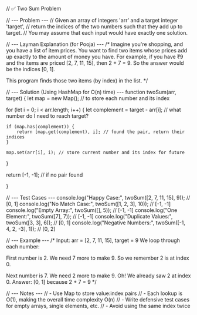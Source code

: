 // ✅ Two Sum Problem

// --- Problem --- // Given an array of integers 'arr' and a target integer 'target', // return the indices of the two numbers such that they add up to target. // You may assume that each input would have exactly one solution.

// --- Layman Explanation (for Pooja) --- /* Imagine you're shopping, and you have a list of item prices. You want to find two items whose prices add up exactly to the amount of money you have. For example, if you have ₹9 and the items are priced [2, 7, 11, 15], then 2 + 7 = 9. So the answer would be the indices [0, 1].

This program finds those two items (by index) in the list. */

// --- Solution (Using HashMap for O(n) time) --- function twoSum(arr, target) { let map = new Map(); // to store each number and its index

for (let i = 0; i < arr.length; i++) {
    let complement = target - arr[i]; // what number do I need to reach target?

    if (map.has(complement)) {
        return [map.get(complement), i]; // found the pair, return their indices
    }

    map.set(arr[i], i); // store current number and its index for future
}

return [-1, -1]; // if no pair found

}

// --- Test Cases --- console.log("Happy Case:", twoSum([2, 7, 11, 15], 9));             // [0, 1] console.log("No Match Case:", twoSum([1, 2, 3], 10));              // [-1, -1] console.log("Empty Array:", twoSum([], 5));                        // [-1, -1] console.log("One Element:", twoSum([7], 7));                       // [-1, -1] console.log("Duplicate Values:", twoSum([3, 3], 6));              // [0, 1] console.log("Negative Numbers:", twoSum([-1, 4, 2, -3], 1));       // [0, 2]

// --- Example --- /* Input: arr = [2, 7, 11, 15], target = 9 We loop through each number:

First number is 2. We need 7 more to make 9. So we remember 2 is at index 0.

Next number is 7. We need 2 more to make 9. Oh! We already saw 2 at index 0. Answer: [0, 1] because 2 + 7 = 9 */


// --- Notes --- // - Use Map to store value:index pairs // - Each lookup is O(1), making the overall time complexity O(n) // - Write defensive test cases for empty arrays, single elements, etc. // - Avoid using the same index twice

